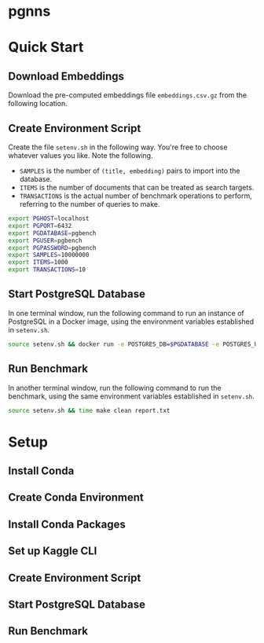 # pgnns

# Quick Start #

## Download Embeddings ##

Download the pre-computed embeddings file `embeddings.csv.gz` from the following location.

## Create Environment Script ##

Create the file `setenv.sh` in the following way.  You're free to choose whatever values you like.  Note the following.

  * `SAMPLES` is the number of `(title, embedding)` pairs to import into the database.
  * `ITEMS` is the number of documents that can be treated as search targets.
  * `TRANSACTIONS` is the actual number of benchmark operations to perform, referring to the number of queries to make.

```sh
export PGHOST=localhost
export PGPORT=6432
export PGDATABASE=pgbench
export PGUSER=pgbench
export PGPASSWORD=pgbench
export SAMPLES=10000000
export ITEMS=1000
export TRANSACTIONS=10
```

## Start PostgreSQL Database ##

In one terminal window, run the following command to run an instance of PostgreSQL in a Docker image, using the environment variables established in `setenv.sh`.

```sh
source setenv.sh && docker run -e POSTGRES_DB=$PGDATABASE -e POSTGRES_USER=$PGUSER -e POSTGRES_PASSWORD=$PGPASSWORD -p $PGPORT:5432 postgres:13.2
```

## Run Benchmark ##

In another terminal window, run the following command to run the benchmark, using the same environment variables established in `setenv.sh`.

```sh
source setenv.sh && time make clean report.txt 
```

# Setup #

## Install Conda ##

## Create Conda Environment ##

## Install Conda Packages ##

## Set up Kaggle CLI ##

## Create Environment Script ##

## Start PostgreSQL Database ##

## Run Benchmark ##
